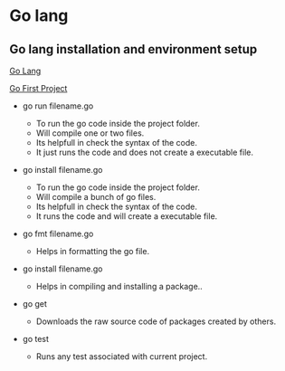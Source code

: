 # Go lang

## Go lang installation and environment setup

[Go Lang](https://golang.org/ "Go Lang Official Web site.")

[Go First Project](https://golang.org/doc/code.html "Hello world program")

* go run filename.go 
    - To run the go code inside the project folder.
    - Will compile one or two files.
    - Its helpfull in check the syntax of the code.
    - It just runs the code and does not create a executable file.
* go install filename.go
    - To run the go code inside the project folder.
    - Will compile a bunch of go files.
    - Its helpfull in check the syntax of the code.
    - It runs the code and will create a executable file.

* go fmt filename.go
    - Helps in formatting the go file.

* go install filename.go
    - Helps in compiling and installing a package..

* go get
    - Downloads the raw source code of packages created by others.

* go test
    - Runs any test associated with current project.